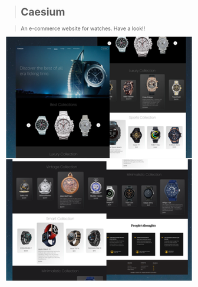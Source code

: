 > # Caesium

> An e-commerce website for watches.
> Have a look!!

![wireframe1](https://github.com/var-rishabh/caesium/blob/7b7dbe5b4409e521eb8e07a20c52735a771b0fba/readmeSrc/w3.png)
![wireframe](https://github.com/var-rishabh/caesium/blob/7b7dbe5b4409e521eb8e07a20c52735a771b0fba/readmeSrc/w4.png)
